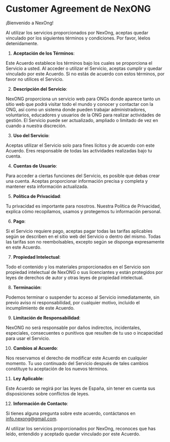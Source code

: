 # Customer Agreement de NexONG

¡Bienvenido a NexOng!

Al utilizar los servicios proporcionados por NexOng, aceptas quedar vinculado por los siguientes términos y condiciones. Por favor, léelos detenidamente.

1. **Aceptación de los Términos**:

Este Acuerdo establece los términos bajo los cuales se proporciona el Servicio a usted. Al acceder o utilizar el Servicio, aceptas cumplir y quedar vinculado por este Acuerdo. Si no estás de acuerdo con estos términos, por favor no utilices el Servicio.

2. **Descripción del Servicio**:

NexONG proporciona un servicio web para ONGs donde aparece tanto un sitio web que podrá visitar todo el mundo y conocer y contactar con la ONG, así como un sistema donde pueden trabajar administradores, voluntarios, educadores y usuarios de la ONG para realizar actividades de gestión. El Servicio puede ser actualizado, ampliado o limitado de vez en cuando a nuestra discreción.

3. **Uso del Servicio**:

Aceptas utilizar el Servicio solo para fines lícitos y de acuerdo con este Acuerdo. Eres responsable de todas las actividades realizadas bajo tu cuenta.

4. **Cuentas de Usuario**:

Para acceder a ciertas funciones del Servicio, es posible que debas crear una cuenta. Aceptas proporcionar información precisa y completa y mantener esta información actualizada.

5. **Política de Privacidad**:

Tu privacidad es importante para nosotros. Nuestra Política de Privacidad, explica cómo recopilamos, usamos y protegemos tu información personal.

6. **Pago**:

Si el Servicio requiere pago, aceptas pagar todas las tarifas aplicables según se describen en el sitio web del Servicio o dentro del mismo. Todas las tarifas son no reembolsables, excepto según se disponga expresamente en este Acuerdo.

7. **Propiedad Intelectual**:

Todo el contenido y los materiales proporcionados en el Servicio son propiedad intelectual de NexONG o sus licenciantes y están protegidos por leyes de derechos de autor y otras leyes de propiedad intelectual.

8. **Terminación**:

Podemos terminar o suspender tu acceso al Servicio inmediatamente, sin previo aviso ni responsabilidad, por cualquier motivo, incluido el incumplimiento de este Acuerdo.

9. **Limitación de Responsabilidad**:

NexONG no será responsable por daños indirectos, incidentales, especiales, consecuentes o punitivos que resulten de tu uso o incapacidad para usar el Servicio.

10. **Cambios al Acuerdo**:

Nos reservamos el derecho de modificar este Acuerdo en cualquier momento. Tu uso continuado del Servicio después de tales cambios constituye tu aceptación de los nuevos términos.

11. **Ley Aplicable**:

Este Acuerdo se regirá por las leyes de España, sin tener en cuenta sus disposiciones sobre conflictos de leyes.

12. **Información de Contacto**:

Si tienes alguna pregunta sobre este acuerdo, contáctanos en info.nexong@gmail.com.

Al utilizar los servicios proporcionados por NexOng, reconoces que has leído, entendido y aceptado quedar vinculado por este Acuerdo.
